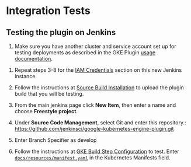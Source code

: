 <!--
 Copyright 2019 Google LLC

 Licensed under the Apache License, Version 2.0 (the "License"); you may not use this file except in
 compliance with the License. You may obtain a copy of the License at

        https://www.apache.org/licenses/LICENSE-2.0

 Unless required by applicable law or agreed to in writing, software distributed under the License
 is distributed on an "AS IS" BASIS, WITHOUT WARRANTIES OR CONDITIONS OF ANY KIND, either express or
 implied. See the License for the specific language governing permissions and limitations under the
 License.
-->

# Integration Tests

## Testing the plugin on Jenkins

1.  Make sure you have another cluster and service account set up for testing
    deployments as described in the GKE Plugin
    [usage documentation](Home.md#usage).

<!--
TODO(stephenashank): Remove this once the credentials can be preloaded through the helm chart.
This depends on refactoring the Google Oauth Plugin.
-->

1.  Repeat steps 3-8 for the [IAM Credentials](Home.md#iam-credentials) section
    on this new Jenkins instance.

1.  Follow the instructions at
    [Source Build Installation](SourceBuildInstallation.md) to upload the plugin
    build that you will be testing.

1.  From the main jenkins page click **New Item**, then enter a name and choose
    **Freestyle project**.

1.  Under **Source Code Management**, select Git and enter this repository.:
    https://github.com/jenkinsci/google-kubernetes-engine-plugin.git

1.  Enter Branch Specifier as develop

1.  Follow the instructions at
    [GKE Build Step Configuration](Home.md#google-kubernetes-engine-build-step-configuration)
    to test. Enter [`docs/resources/manifest.yaml`](resources/manifest.yaml) in
    the Kubernetes Manifests field.
